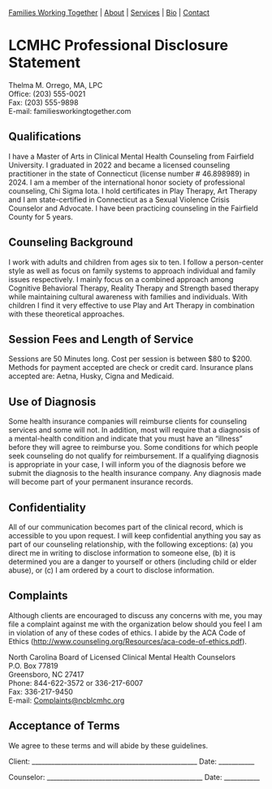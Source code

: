 [Families Working Together](https://familiesworkingtogether.github.io) | [About](index.md#about) | [Services](index.md#services) | [Bio](index.md#bio) | [Contact](index.md#contact)

# LCMHC Professional Disclosure Statement
Thelma M. Orrego, MA, LPC  
Office: (203) 555-0021  
Fax: (203) 555-9898  
E-mail: familiesworkingtogether.com  

## Qualifications 

I have a Master of Arts in Clinical Mental Health Counseling from Fairfield University.  I graduated in 2022 and became a licensed counseling practitioner in the state of Connecticut (license number # 46.898989) in 2024. I am a member of the international honor society of professional counseling, Chi Sigma Iota. I hold certificates in Play Therapy, Art Therapy and I am state-certified in Connecticut as a Sexual Violence Crisis Counselor and Advocate. I have been practicing counseling in the Fairfield County for 5 years.

## Counseling Background

I work with adults and children from ages six to ten. I follow a person-center style as well as focus on family systems to approach individual and family issues respectively. I mainly focus on a combined approach among Cognitive Behavioral Therapy, Reality Therapy and Strength based therapy while maintaining cultural awareness with families and individuals. With children I find it very effective to use Play and Art Therapy in combination with these theoretical approaches.

## Session Fees and Length of Service 

Sessions are 50 Minutes long. Cost per session is between $80 to $200. Methods for payment accepted are check or credit card. Insurance plans accepted are: Aetna, Husky, Cigna and Medicaid.

## Use of Diagnosis 

Some health insurance companies will reimburse clients for counseling services and some will not.  In addition, most will require that a diagnosis of a mental-health condition and indicate that you must have an “illness” before they will agree to reimburse you.  Some conditions for which people seek counseling do not qualify for reimbursement.  If a qualifying diagnosis is appropriate in your case, I will inform you of the diagnosis before we submit the diagnosis to the health insurance company.  Any diagnosis made will become part of your permanent insurance records.

## Confidentiality

All of our communication becomes part of the clinical record, which is accessible to you upon request.  I will keep confidential anything you say as part of our counseling relationship, with the following exceptions: (a) you direct me in writing to disclose information to someone else, (b) it is determined you are a danger to yourself or others (including child or elder abuse), or (c) I am ordered by a court to disclose information.  
 
## Complaints 

Although clients are encouraged to discuss any concerns with me, you may file a complaint against me with the organization below should you feel I am in violation of any of these codes of ethics. I abide by the ACA Code of Ethics (http://www.counseling.org/Resources/aca-code-of-ethics.pdf).
 

North Carolina Board of Licensed Clinical Mental Health Counselors  
P.O. Box 77819  
Greensboro, NC 27417  
Phone: 844-622-3572 or 336-217-6007  
Fax: 336-217-9450  
E-mail: Complaints@ncblcmhc.org  


## Acceptance of Terms

We agree to these terms and will abide by these guidelines.


Client:  ___________________________________________________   Date: ___________

Counselor:  ________________________________________________   Date: ___________
